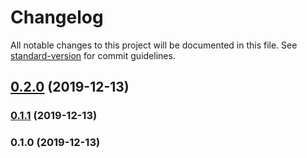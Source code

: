 # Changelog

All notable changes to this project will be documented in this file. See [standard-version](https://github.com/conventional-changelog/standard-version) for commit guidelines.

## [0.2.0](https://github.com/zendra1994/releases/compare/v0.1.1...v0.2.0) (2019-12-13)

### [0.1.1](https://github.com/zendra1994/releases/compare/v0.1.0...v0.1.1) (2019-12-13)

### 0.1.0 (2019-12-13)

